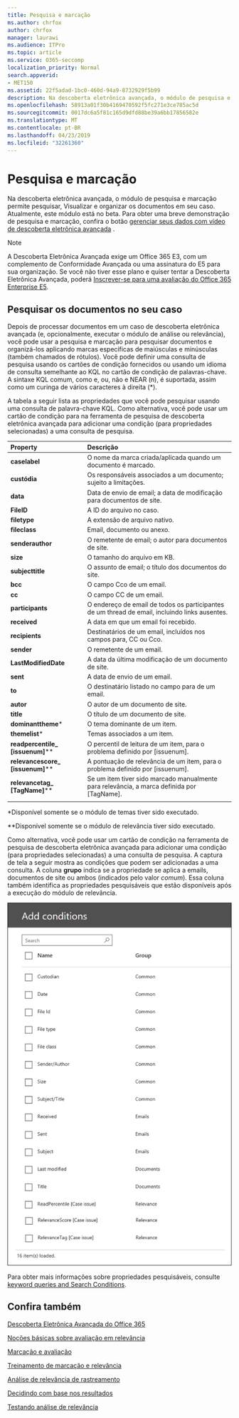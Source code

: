 ```yaml
---
title: Pesquisa e marcação
ms.author: chrfox
author: chrfox
manager: laurawi
ms.audience: ITPro
ms.topic: article
ms.service: O365-seccomp
localization_priority: Normal
search.appverid:
- MET150
ms.assetid: 22f5adad-1bc0-460d-94a9-8732929f5b99
description: Na descoberta eletrônica avançada, o módulo de pesquisa e marcação permite pesquisar, Visualizar e organizar os documentos em seu caso. Atualmente, este módulo está no beta.
ms.openlocfilehash: 58913a01f30b4169470592f5fc271e3ce785ac5d
ms.sourcegitcommit: 0017dc6a5f81c165d9dfd88be39a6bb17856582e
ms.translationtype: MT
ms.contentlocale: pt-BR
ms.lasthandoff: 04/23/2019
ms.locfileid: "32261360"
---
```

# <a name="search-and-tagging"></a>Pesquisa e marcação

Na descoberta eletrônica avançada, o módulo de pesquisa e marcação permite pesquisar, Visualizar e organizar os documentos em seu caso. Atualmente, este módulo está no beta. Para obter uma breve demonstração de pesquisa e marcação, confira o botão [gerenciar seus dados com vídeo de descoberta eletrônica avançada](https://www.youtube.com/watch?v=VaPYL3DHP6I) .

> [!NOTE]
> A Descoberta Eletrônica Avançada exige um Office 365 E3, com um complemento de Conformidade Avançada ou uma assinatura do E5 para sua organização. Se você não tiver esse plano e quiser tentar a Descoberta Eletrônica Avançada, poderá [Inscrever-se para uma avaliação do Office 365 Enterprise E5](https://go.microsoft.com/fwlink/p/?LinkID=698279). 
  
## <a name="search-the-documents-in-your-case"></a>Pesquisar os documentos no seu caso

Depois de processar documentos em um caso de descoberta eletrônica avançada (e, opcionalmente, executar o módulo de análise ou relevância), você pode usar a pesquisa e marcação para pesquisar documentos e organizá-los aplicando marcas específicas de maiúsculas e minúsculas (também chamados de rótulos). Você pode definir uma consulta de pesquisa usando os cartões de condição fornecidos ou usando um idioma de consulta semelhante ao KQL no cartão de condição de palavras-chave. A sintaxe KQL comum, como e, ou, não e NEAR (n), é suportada, assim como um curinga de vários caracteres à direita (*). 

A tabela a seguir lista as propriedades que você pode pesquisar usando uma consulta de palavra-chave KQL. Como alternativa, você pode usar um cartão de condição para na ferramenta de pesquisa de descoberta eletrônica avançada para adicionar uma condição (para propriedades selecionadas) a uma consulta de pesquisa.

|**Property**|**Descrição**|
|:-----|:-----|
|**caselabel** <br/> | O nome da marca criada/aplicada quando um documento é marcado. <br/> |
|**custódia** <br/> | Os responsáveis associados a um documento; sujeito a limitações. <br/> |
|**data** <br/> | Data de envio de email; a data de modificação para documentos de site. <br/> |
|**FileID** <br/> | A ID do arquivo no caso. <br/> |
|**filetype** <br/> | A extensão de arquivo nativo. <br/> |
|**fileclass** <br/> | Email, documento ou anexo. <br/> |
|**senderauthor** <br/> | O remetente de email; o autor para documentos de site. <br/> |
|**size** <br/> | O tamanho do arquivo em KB. <br/> |
|**subjecttitle** <br/> | O assunto de email; o título dos documentos do site. <br/> |
|**bcc** <br/> | O campo Cco de um email. <br/> |
|**cc** <br/> | O campo CC de um email. <br/> |
|**participants** <br/> | O endereço de email de todos os participantes de um thread de email, incluindo links ausentes. <br/> |
|**received** <br/> | A data em que um email foi recebido. <br/> |
|**recipients** <br/> | Destinatários de um email, incluídos nos campos para, CC ou Cco. <br/> |
|**sender** <br/> | O remetente de um email. <br/> |
|**LastModifiedDate** <br/> | A data da última modificação de um documento de site. <br/> |
|**sent** <br/> | A data de envio de um email. <br/> |
|**to** <br/> | O destinatário listado no campo para de um email. <br/> |
|**autor** <br/> | O autor de um documento de site. <br/> |
|**title** <br/> | O título de um documento de site. <br/> |
|**dominanttheme**\* <br/> | O tema dominante de um item. <br/> |
|**themelist**\* <br/> | Temas associados a um item. <br/> |
|**readpercentile_ [issuenum]**\*\* <br/> | O percentil de leitura de um item, para o problema definido por [issuenum]. <br/> |
|**relevancescore_ [issuenum]**\*\* <br/> | A pontuação de relevância de um item, para o problema definido por [issuenum]. <br/> |
|**relevancetag_ [TagName]**\*\* <br/> | Se um item tiver sido marcado manualmente para relevância, a marca definida por [TagName]. <br/> |
|||

\*Disponível somente se o módulo de temas tiver sido executado.

\*\*Disponível somente se o módulo de relevância tiver sido executado.

Como alternativa, você pode usar um cartão de condição na ferramenta de pesquisa de descoberta eletrônica avançada para adicionar uma condição (para propriedades selecionadas) a uma consulta de pesquisa. A captura de tela a seguir mostra as condições que podem ser adicionadas a uma consulta. A coluna **grupo** indica se a propriedade se aplica a emails, documentos de site ou ambos (indicados pelo valor *comum*). Essa coluna também identifica as propriedades pesquisáveis que estão disponíveis após a execução do módulo de relevância.

![Condições de pesquisa na ferramenta de pesquisa de descoberta eletrônica avançada](media/AeDSearchConditions.png)

Para obter mais informações sobre propriedades pesquisáveis, consulte [keyword queries and Search Conditions](keyword-queries-and-search-conditions.md).
  
## <a name="see-also"></a>Confira também

[Descoberta Eletrônica Avançada do Office 365](office-365-advanced-ediscovery.md)
  
[Noções básicas sobre avaliação em relevância](assessment-in-relevance-in-advanced-ediscovery.md)
  
[Marcação e avaliação](tagging-and-assessment-in-advanced-ediscovery.md)
  
[Treinamento de marcação e relevância](tagging-and-relevance-training-in-advanced-ediscovery.md)
  
[Análise de relevância de rastreamento](track-relevance-analysis-in-advanced-ediscovery.md)
  
[Decidindo com base nos resultados](decision-based-on-the-results-in-advanced-ediscovery.md)
  
[Testando análise de relevância](test-relevance-analysis-in-advanced-ediscovery.md)

